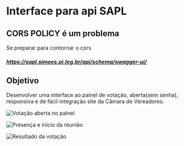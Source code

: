 
# Interface para api SAPL
## CORS POLICY é um problema
 Se preparar para contornar o cors
 
##### https://sapl.simoes.pi.leg.br/api/schema/swagger-ui/

## Objetivo
Desenvolver uma interface ao painel de votação, aberta(sem senha), responsiva e de fácil integração site da Câmara de Vereadores.

![Votação aberta no painel](https://easycaptures.com/fs/uploaded/1553/2689909488.png)

![Presença e início da reunião](https://easycaptures.com/fs/uploaded/1553/3388878284.png)

![Resultado da votação](https://easycaptures.com/fs/uploaded/1553/8057314395.png)
